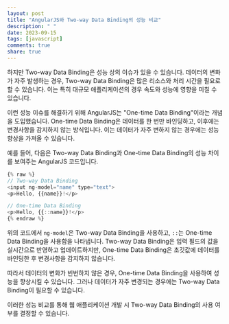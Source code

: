 ```yaml
---
layout: post
title: "AngularJS와 Two-way Data Binding의 성능 비교"
description: " "
date: 2023-09-15
tags: [javascript]
comments: true
share: true
---
```


하지만 Two-way Data Binding은 성능 상의 이슈가 있을 수 있습니다. 데이터의 변화가 자주 발생하는 경우, Two-way Data Binding은 많은 리소스와 처리 시간을 필요로 할 수 있습니다. 이는 특히 대규모 애플리케이션의 경우 속도와 성능에 영향을 미칠 수 있습니다.

이런 성능 이슈를 해결하기 위해 AngularJS는 "One-time Data Binding"이라는 개념을 도입했습니다. One-time Data Binding은 데이터를 한 번만 바인딩하고, 이후에는 변경사항을 감지하지 않는 방식입니다. 이는 데이터가 자주 변하지 않는 경우에는 성능 향상을 가져올 수 있습니다.

예를 들어, 다음은 Two-way Data Binding과 One-time Data Binding의 성능 차이를 보여주는 AngularJS 코드입니다.

```javascript
{% raw %}
// Two-way Data Binding
<input ng-model="name" type="text">
<p>Hello, {{name}}!</p>

// One-time Data Binding
<p>Hello, {{::name}}!</p>
{% endraw %}
```

위의 코드에서 `ng-model`은 Two-way Data Binding을 사용하고, `::`는 One-time Data Binding을 사용함을 나타냅니다. Two-way Data Binding은 입력 필드의 값을 실시간으로 반영하고 업데이트하지만, One-time Data Binding은 초깃값에 데이터를 바인딩한 후 변경사항을 감지하지 않습니다.

따라서 데이터의 변화가 빈번하지 않은 경우, One-time Data Binding을 사용하여 성능을 향상시킬 수 있습니다. 그러나 데이터가 자주 변경되는 경우에는 Two-way Data Binding이 필요할 수 있습니다.

이러한 성능 비교를 통해 웹 애플리케이션 개발 시 Two-way Data Binding의 사용 여부를 결정할 수 있습니다.